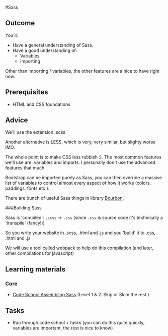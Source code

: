 #Sass

## Outcome

You'll:

* Have a general understanding of Sass.
* Have a good understanding of:
  * Variables
  * Importing

Other than importing / variables, the other features are a nice to have right now.

## Prerequisites

* HTML and CSS foundations

## Advice

We'll use the extension .scss

Another alternative is LESS, which is very, very similar, but slighty worse IMO.

The whole point is to make CSS less rubbish :). The most common features we'll use are: variables and imports. I personally don't use the advanced features that much.

Bootstrap can be imported purely as Sass, you can then override a massive list of variables to control almost every aspect of how it works (colors, paddings, fonts etc.).

There are bunch of useful Sass things in library [Bourbon](http://bourbon.io/). 

###Building Sass

Sass is 'compiled': `.scss` -> `.css` (since `.css` is source code it's technically a 'transpile' (fancy!))

So you write your website in .scss, .html and .js and you 'build' it to .css, .html and .js

We will use a tool called webpack to help do this compilation (and later, other compilations for javascript)

## Learning materials

### Core

* [Code School Assembling Sass](https://www.codeschool.com/courses/assembling-sass) (Level 1 & 2. Skip or Skim the rest.)


## Tasks

* Run through code school + tasks (you can do this quite quickly, variables are important, the rest is nice to know)
